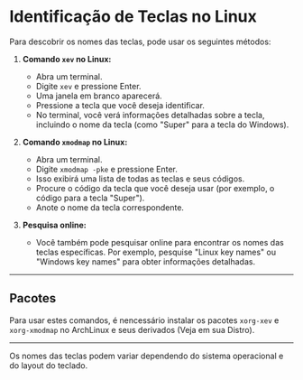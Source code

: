 # Identificação de Teclas no Linux

Para descobrir os nomes das teclas, pode usar os seguintes métodos:

1. **Comando `xev` no Linux:**
   - Abra um terminal.
   - Digite `xev` e pressione Enter.
   - Uma janela em branco aparecerá.
   - Pressione a tecla que você deseja identificar.
   - No terminal, você verá informações detalhadas sobre a tecla, incluindo o nome da tecla (como "Super" para a tecla do Windows).

2. **Comando `xmodmap` no Linux:**
   - Abra um terminal.
   - Digite `xmodmap -pke` e pressione Enter.
   - Isso exibirá uma lista de todas as teclas e seus códigos.
   - Procure o código da tecla que você deseja usar (por exemplo, o código para a tecla "Super").
   - Anote o nome da tecla correspondente.

3. **Pesquisa online:**
   - Você também pode pesquisar online para encontrar os nomes das teclas específicas. Por exemplo, pesquise "Linux key names" ou "Windows key names" para obter informações detalhadas.
___
## Pacotes

Para usar estes comandos, é nencessário instalar os pacotes `xorg-xev` e `xorg-xmodmap` no ArchLinux e seus derivados (Veja em sua Distro).  
___
Os nomes das teclas podem variar dependendo do sistema operacional e do layout do teclado.
